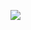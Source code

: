 ![](http://www.plantuml.com/plantuml/proxy?cache=no&src=https://raw.githubusercontent.com/oleksandrblazhko/nai205-guda/laboratory-work-7/2-SoftwareDesign/2.7-PlantUML/UseCase.puml)
